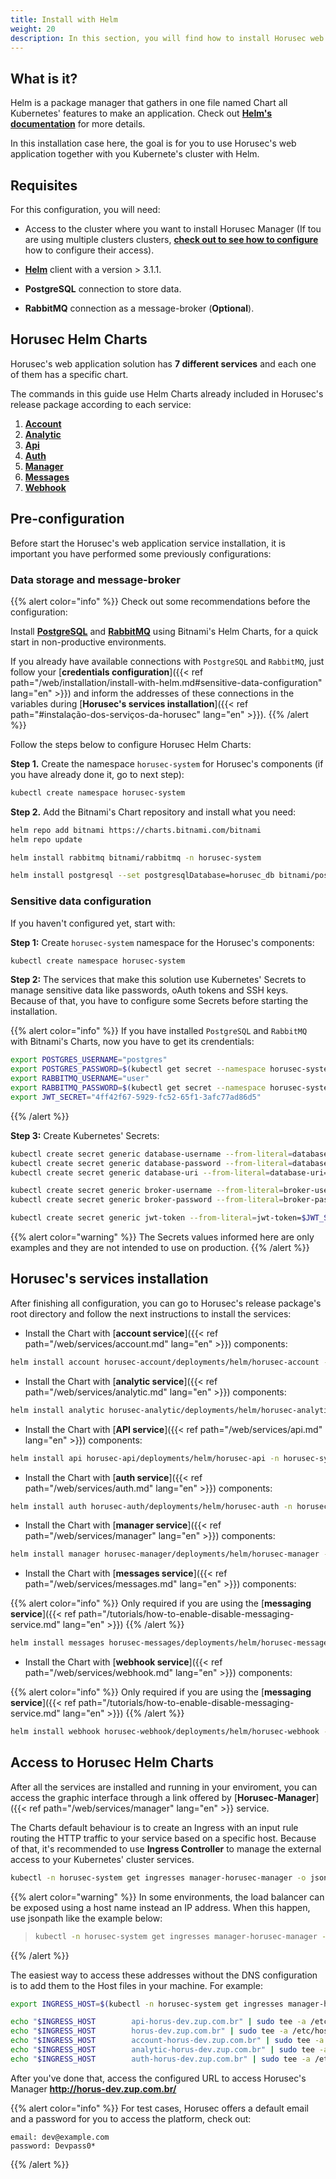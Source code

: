 ```yaml
---
title: Install with Helm
weight: 20
description: In this section, you will find how to install Horusec web application in your Kubernetes cluster using Helm. 
---
```


## **What is it?** 

Helm is a package manager that gathers in one file named Chart all Kubernetes' features to make an application. Check out [**Helm's documentation**](https://helm.sh/docs/) for more details.

In this installation case here, the goal is for you to use Horusec's web application together with you Kubernete's cluster with Helm.

## **Requisites**

For this configuration, you will need: 

* Access to the cluster where you want to install Horusec Manager (If tou are using multiple clusters
  clusters, [**check out to see how to configure**](https://kubernetes.io/docs/tasks/access-application-cluster/configure-access-multiple-clusters/)
  how to configure their access).

* [**Helm**](https://helm.sh/docs/intro/install/) client with a version > 3.1.1.

* **PostgreSQL** connection to store data.

* **RabbitMQ** connection as a message-broker (**Optional**).


## **Horusec Helm Charts**

Horusec's web application solution has **7 different services** and each one of them has a specific chart. 

The commands in this guide use Helm Charts already included in Horusec's release package according to each service:


1. [**Account**](https://github.com/ZupIT/horusec/tree/master/horusec-account/deployments/helm/horusec-account)
2. [**Analytic**](https://github.com/ZupIT/horusec/tree/master/horusec-analytic/deployments/helm/horusec-analytic)
3. [**Api**](https://github.com/ZupIT/horusec/tree/master/horusec-api/deployments/helm/horusec-api)
4. [**Auth**](https://github.com/ZupIT/horusec/tree/master/horusec-auth/deployments/helm/horusec-auth)
5. [**Manager**](https://github.com/ZupIT/horusec/tree/master/horusec-manager/deployments/helm/horusec-manager)
6. [**Messages**](https://github.com/ZupIT/horusec/tree/master/horusec-messages/deployments/helm/horusec-messages)
7. [**Webhook**](https://github.com/ZupIT/horusec/tree/master/horusec-webhook/deployments/helm/horusec-webhook)

## **Pre-configuration**

Before start the Horusec's web application service installation, it is important you have performed some previously configurations:

### **Data storage and message-broker**

{{% alert color="info" %}}
Check out some recommendations before the configuration: 

Install [**PostgreSQL**](https://github.com/bitnami/charts/tree/master/bitnami/postgresql) and [**RabbitMQ**](https://github.com/bitnami/charts/tree/master/bitnami/rabbitmq) using Bitnami's Helm Charts, for a quick start in non-productive environments.

If you already have available connections with `PostgreSQL` and `RabbitMQ`, just follow your [**credentials configuration**]({{< ref path="/web/installation/install-with-helm.md#sensitive-data-configuration" lang="en" >}}) and inform the addresses of these connections in the variables during [**Horusec's services installation**]({{< ref path="#instalação-dos-serviços-da-horusec" lang="en" >}}).
{{% /alert %}}

Follow the steps below to configure Horusec Helm Charts: 

**Step 1.** Create the namespace `horusec-system` for Horusec's components (if you have already done it, go to next step): 

```bash
kubectl create namespace horusec-system
```

**Step 2.** Add the Bitnami's Chart repository and install what you need: 

```bash
helm repo add bitnami https://charts.bitnami.com/bitnami
helm repo update

helm install rabbitmq bitnami/rabbitmq -n horusec-system

helm install postgresql --set postgresqlDatabase=horusec_db bitnami/postgresql -n horusec-system
```

### **Sensitive data configuration**
If you haven't configured yet, start with: 

**Step 1:** Create `horusec-system` namespace for the Horusec's components:

```bash
kubectl create namespace horusec-system
```

**Step 2:** The services that make this solution use Kubernetes' Secrets to manage sensitive data like passwords, oAuth tokens and SSH keys. Because of that, you have to configure some Secrets before starting the installation. 


{{% alert color="info" %}}
If you have installed `PostgreSQL` and `RabbitMQ` with Bitnami's Charts, now you have to get its crendentials: 

```bash
export POSTGRES_USERNAME="postgres"
export POSTGRES_PASSWORD=$(kubectl get secret --namespace horusec-system postgresql -o jsonpath="{.data.postgresql-password}" | base64 --decode)
export RABBITMQ_USERNAME="user"
export RABBITMQ_PASSWORD=$(kubectl get secret --namespace horusec-system rabbitmq -o jsonpath="{.data.rabbitmq-password}" | base64 --decode)
export JWT_SECRET="4ff42f67-5929-fc52-65f1-3afc77ad86d5"
```
{{% /alert %}}

**Step 3:** Create Kubernetes' Secrets: 

```bash
kubectl create secret generic database-username --from-literal=database-username=$POSTGRES_USERNAME
kubectl create secret generic database-password --from-literal=database-password=$POSTGRES_PASSWORD
kubectl create secret generic database-uri --from-literal=database-uri=postgresql://$POSTGRES_USERNAME:$POSTGRES_PASSWORD@postgresql:5432/horusec_db?sslmode=disable

kubectl create secret generic broker-username --from-literal=broker-username=$RABBITMQ_USERNAME
kubectl create secret generic broker-password --from-literal=broker-password=$RABBITMQ_PASSWORD

kubectl create secret generic jwt-token --from-literal=jwt-token=$JWT_SECRET
```
{{% alert color="warning" %}}
The Secrets values informed here are only examples and they are not intended to use on production.
{{% /alert %}}

## **Horusec's services installation**

After finishing all configuration, you can go to Horusec's release package's root directory and follow the next instructions to install the services:  

* Install the Chart with [**account service**]({{< ref path="/web/services/account.md" lang="en" >}}) components: 

```bash
helm install account horusec-account/deployments/helm/horusec-account -n horusec-system
```

* Install the Chart with [**analytic service**]({{< ref path="/web/services/analytic.md" lang="en" >}}) components: 

```bash
helm install analytic horusec-analytic/deployments/helm/horusec-analytic -n horusec-system
```

* Install the Chart with [**API service**]({{< ref path="/web/services/api.md" lang="en" >}}) components:

```bash
helm install api horusec-api/deployments/helm/horusec-api -n horusec-system
```

* Install the Chart with [**auth service**]({{< ref path="/web/services/auth.md" lang="en" >}}) components:

```bash
helm install auth horusec-auth/deployments/helm/horusec-auth -n horusec-system
```

* Install the Chart with [**manager service**]({{< ref path="/web/services/manager" lang="en" >}}) components:

```bash
helm install manager horusec-manager/deployments/helm/horusec-manager -n horusec-system
```

* Install the Chart with [**messages service**]({{< ref path="/web/services/messages.md" lang="en" >}}) components:

{{% alert color="info" %}}
Only required if you are using the
  [**messaging service**]({{< ref path="/tutorials/how-to-enable-disable-messaging-service.md" lang="en" >}})
  {{% /alert %}}

```bash
helm install messages horusec-messages/deployments/helm/horusec-messages -n horusec-system
```

* Install the Chart with [**webhook service**]({{< ref path="/web/services/webhook.md" lang="en" >}}) components:

{{% alert color="info" %}}
Only required if you are using the
  [**messaging service**]({{< ref path="/tutorials/how-to-enable-disable-messaging-service.md" lang="en" >}})
{{% /alert %}}

```bash
helm install webhook horusec-webhook/deployments/helm/horusec-webhook -n horusec-system
```

## **Access to Horusec Helm Charts**

After all the services are installed and running in your enviroment, you can access the graphic interface through a link offered by [**Horusec-Manager**]({{< ref path="/web/services/manager" lang="en" >}} service.

The Charts default behaviour is to create an Ingress with an input rule routing the HTTP traffic to your service based on a specific host. Because of that, it's recommended to use
**Ingress Controller** to manage the external access to your Kubernetes' cluster services. 

```bash
kubectl -n horusec-system get ingresses manager-horusec-manager -o jsonpath='{.status.loadBalancer.ingress[0].ip}'
```

{{% alert color="warning" %}}
In some environments, the load balancer can be exposed using a host name instead an IP address. When this happen, use jsonpath like the example below: 
> ```bash
> kubectl -n horusec-system get ingresses manager-horusec-manager -o jsonpath='{.status.loadBalancer.ingress[0].hostname}'
> ```
{{% /alert %}}

The easiest way to access these addresses without the DNS configuration is to add them to the Host files in your machine. For example: 

```bash
export INGRESS_HOST=$(kubectl -n horusec-system get ingresses manager-horusec-manager -o jsonpath='{.status.loadBalancer.ingress[0].ip}')

echo "$INGRESS_HOST        api-horus-dev.zup.com.br" | sudo tee -a /etc/hosts
echo "$INGRESS_HOST        horus-dev.zup.com.br" | sudo tee -a /etc/hosts
echo "$INGRESS_HOST        account-horus-dev.zup.com.br" | sudo tee -a /etc/hosts
echo "$INGRESS_HOST        analytic-horus-dev.zup.com.br" | sudo tee -a /etc/hosts
echo "$INGRESS_HOST        auth-horus-dev.zup.com.br" | sudo tee -a /etc/hosts
```

After you've done that, access the configured URL to access Horusec's Manager **http://horus-dev.zup.com.br/**


{{% alert color="info" %}}
For test cases, Horusec offers a default email and a password for you to access the platform, check out: 

```text
email: dev@example.com
password: Devpass0*
```
{{% /alert %}}
